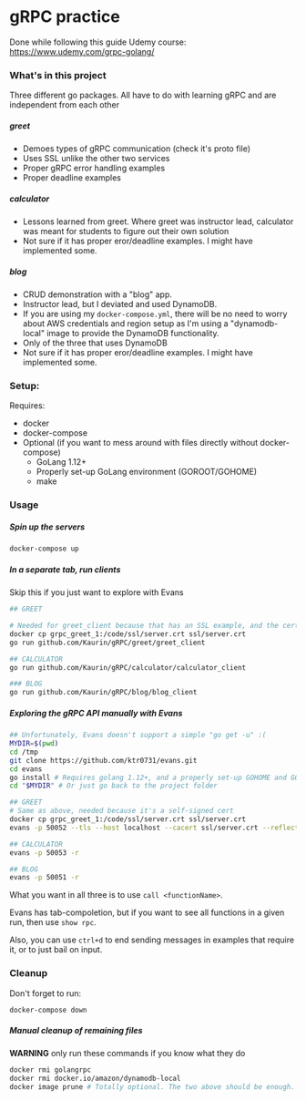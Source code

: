 # gRPC practice

Done while following this guide Udemy course: https://www.udemy.com/grpc-golang/

### What's in this project

Three different go packages. All have to do with learning gRPC and are independent from each other

##### greet
* Demoes types of gRPC communication (check it's proto file)
* Uses SSL unlike the other two services
* Proper gRPC error handling examples
* Proper deadline examples

##### calculator
* Lessons learned from greet. Where greet was instructor lead, calculator was meant for students to figure out their own solution
* Not sure if it has proper eror/deadline examples. I might have implemented some.

##### blog
* CRUD demonstration with a "blog" app.
* Instructor lead, but I deviated and used DynamoDB.
* If you are using my `docker-compose.yml`, there will be no need to worry about AWS credentials and region setup as I'm using a "dynamodb-local" image to provide the DynamoDB functionality.
* Only of the three that uses DynamoDB
* Not sure if it has proper eror/deadline examples. I might have implemented some.

### Setup:
Requires:
* docker
* docker-compose
* Optional (if you want to mess around with files directly without docker-compose)
    * GoLang 1.12+
    * Properly set-up GoLang environment (GOROOT/GOHOME)
    * make

### Usage

##### Spin up the servers

```bash
docker-compose up
```

##### In a separate tab, run clients
Skip this if you just want to explore with Evans
```bash
## GREET

# Needed for greet_client because that has an SSL example, and the cert is self-signed
docker cp grpc_greet_1:/code/ssl/server.crt ssl/server.crt
go run github.com/Kaurin/gRPC/greet/greet_client

## CALCULATOR
go run github.com/Kaurin/gRPC/calculator/calculator_client

### BLOG
go run github.com/Kaurin/gRPC/blog/blog_client
```

##### Exploring the gRPC API manually with Evans

```bash
## Unfortunately, Evans doesn't support a simple "go get -u" :(
MYDIR=$(pwd)
cd /tmp
git clone https://github.com/ktr0731/evans.git
cd evans
go install # Requires golang 1.12+, and a properly set-up GOHOME and GOROOT
cd "$MYDIR" # Or just go back to the project folder

## GREET
# Same as above, needed because it's a self-signed cert
docker cp grpc_greet_1:/code/ssl/server.crt ssl/server.crt
evans -p 50052 --tls --host localhost --cacert ssl/server.crt --reflection

## CALCULATOR
evans -p 50053 -r

## BLOG
evans -p 50051 -r
```
What you want in all three is to use `call <functionName>`. 

Evans has tab-compoletion, but if you want to see all functions in a given run, then use `show rpc`.

Also, you can use `ctrl+d` to end sending messages in examples that require it, or to just bail on input.


### Cleanup
Don't forget to run:
```bash
docker-compose down
```

##### Manual cleanup of remaining files

**WARNING** only run these commands if you know what they do

```bash
docker rmi golangrpc
docker rmi docker.io/amazon/dynamodb-local
docker image prune # Totally optional. The two above should be enough.
```
